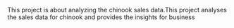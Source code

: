 This project is about analyzing the chinook sales data.This project analyses the sales data for chinook and provides the insights for business